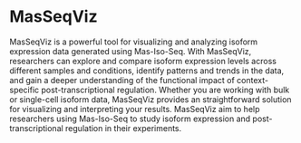 # MasSeqViz
MasSeqViz is a powerful tool for visualizing and analyzing isoform expression data generated using 
Mas-Iso-Seq. With MasSeqViz, researchers can explore and compare isoform expression levels 
across different samples and conditions, identify patterns and trends in the data, and gain a deeper 
understanding of the functional impact of context-specific post-transcriptional regulation. Whether 
you are working with bulk or single-cell isoform data, MasSeqViz provides an straightforward solution
for visualizing and interpreting your results. MasSeqViz aim to help researchers using 
Mas-Iso-Seq to study isoform expression and post-transcriptional regulation in their experiments.
